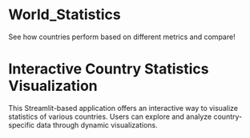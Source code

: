 # World_Statistics
See how countries perform based on different metrics and compare!

# Interactive Country Statistics Visualization

This Streamlit-based application offers an interactive way to visualize statistics of various countries. Users can explore and analyze country-specific data through dynamic visualizations.
